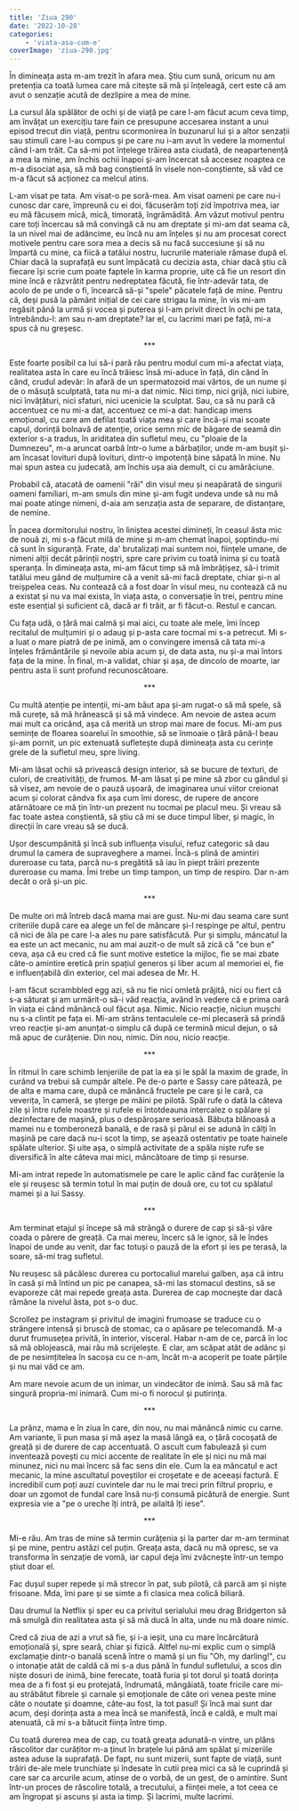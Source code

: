 ```yaml
---
title: 'Ziua 290'
date: '2022-10-28'
categories:
    - 'viata-asa-cum-e'
coverImage: 'ziua-290.jpg'
---
```


În dimineața asta m-am trezit în afara mea. Știu cum sună, oricum nu am pretenția ca toată lumea care mă citește să mă și înțeleagă, cert este că am avut o senzație acută de dezlipire a mea de mine.

La cursul ăla spălător de ochi și de viață pe care l-am făcut acum ceva timp, am învățat un exercițiu tare fain ce presupune accesarea instant a unui episod trecut din viață, pentru scormonirea în buzunarul lui și a altor senzații sau stimuli care l-au compus și pe care nu i-am avut în vedere la momentul când l-am trăit. Ca să-mi pot înțelege trăirea asta ciudată, de neapartenență a mea la mine, am închis ochii înapoi și-am încercat să accesez noaptea ce m-a disociat așa, să mă bag conștientă în visele non-conștiente, să văd ce m-a făcut să acționez ca melcul atins.

L-am visat pe tata. Am visat-o pe soră-mea. Am visat oameni pe care nu-i cunosc dar care, împreună cu ei doi, făcuserăm toți zid împotriva mea, iar eu mă făcusem mică, mică, timorată, îngrămădită. Am văzut motivul pentru care toți încercau să mă convingă că nu am dreptate și mi-am dat seama că, la un nivel mai de adâncime, eu încă nu am înțeles și nu am procesat corect motivele pentru care sora mea a decis să nu facă succesiune și să nu împartă cu mine, ca fiică a tatălui nostru, lucrurile materiale rămase după el. Chiar dacă la suprafață eu sunt împăcată cu decizia asta, chiar dacă știu că fiecare își scrie cum poate faptele în karma proprie, uite că fie un resort din mine încă e răzvrătit pentru nedreptatea făcută, fie într-adevăr tata, de acolo de pe unde o fi, încearcă să-și "spele" păcatele față de mine. Pentru că, deși pusă la pământ inițial de cei care strigau la mine, în vis mi-am regăsit până la urmă și vocea și puterea și l-am privit direct în ochi pe tata, întrebându-l: am sau n-am dreptate? Iar el, cu lacrimi mari pe față, mi-a spus că nu greșesc.

<p style="text-align: center;">***</p>

Este foarte posibil ca lui să-i pară rău pentru modul cum mi-a afectat viața, realitatea asta în care eu încă trăiesc însă mi-aduce în față, din când în când, crudul adevăr: în afară de un spermatozoid mai vârtos, de un nume și de o măsuță sculptată, tata nu mi-a dat nimic. Nici timp, nici grijă, nici iubire, nici învățături, nici sfaturi, nici ucenicie la sculptat. Sau, ca să nu pară că accentuez ce nu mi-a dat, accentuez ce mi-a dat: handicap imens emoțional, cu care am defilat toată viața mea și care încă-și mai scoate capul, dorință bolnavă de atenție, orice semn mic de băgare de seamă din exterior s-a tradus, în ariditatea din sufletul meu, cu "ploaie de la Dumnezeu", m-a aruncat oarbă într-o lume a bărbaților, unde m-am bușit și-am încasat lovituri după lovituri, dintr-o impotență bine săpată în mine. Nu mai spun astea cu judecată, am închis ușa aia demult, ci cu amărăciune.

Probabil că, atacată de oamenii "răi" din visul meu și neapărată de singurii oameni familiari, m-am smuls din mine și-am fugit undeva unde să nu mă mai poate atinge nimeni, d-aia am senzația asta de separare, de distanțare, de nemine.

În pacea dormitorului nostru, în liniștea acestei dimineți, în ceasul ăsta mic de nouă zi, mi s-a făcut milă de mine și m-am chemat înapoi, șoptindu-mi că sunt în siguranță. Frate, da' brutalizați mai suntem noi, ființele umane, de nimeni alții decât părinții noștri, spre care privim cu toată inima și cu toată speranța. În dimineața asta, mi-am făcut timp să mă îmbrățișez, să-i trimit tatălui meu gând de mulțumire că a venit să-mi facă dreptate, chiar și-n al treișpelea ceas. Nu contează că a fost doar în visul meu, nu contează că nu a existat și nu va mai exista, în viața asta, o conversație în trei, pentru mine este esențial și suficient că, dacă ar fi trăit, ar fi făcut-o. Restul e cancan.

Cu fața udă, o țâră mai calmă și mai aici, cu toate ale mele, îmi încep recitalul de mulțumiri și o adaug și p-asta care tocmai mi s-a petrecut. Mi s-a luat o mare piatră de pe inimă, am o convingere imensă că tata mi-a înțeles frământările și nevoile abia acum și, de data asta, nu și-a mai întors fața de la mine. În final, m-a validat, chiar și așa, de dincolo de moarte, iar pentru asta îi sunt profund recunoscătoare.

<p style="text-align: center;">***</p>

Cu multă atenție pe intenții, mi-am băut apa și-am rugat-o să mă spele, să mă curețe, să mă hrănească și să mă vindece. Am nevoie de astea acum mai mult ca oricând, așa că merită un strop mai mare de focus. Mi-am pus semințe de floarea soarelui în smoothie, să se înmoaie o țâră până-l beau și-am pornit, un pic extenuată sufletește după dimineața asta cu cerințe grele de la sufletul meu, spre living.

Mi-am lăsat ochii să privească design interior, să se bucure de texturi, de culori, de creativități, de frumos. M-am lăsat și pe mine să zbor cu gândul și să visez, am nevoie de o pauză ușoară, de imaginarea unui viitor creionat acum și colorat cândva fix așa cum îmi doresc, de rupere de ancore atârnătoare ce mă țin într-un prezent nu tocmai pe placul meu. Și vreau să fac toate astea conștientă, să știu că mi se duce timpul liber, și magic, în direcții în care vreau să se ducă.

Ușor descumpănită și încă sub influența visului, refuz categoric să dau drumul la camera de supraveghere a mamei. Încă-s plină de amintiri dureroase cu tata, parcă nu-s pregătită să iau în piept trăiri prezente dureroase cu mama. Îmi trebe un timp tampon, un timp de respiro. Dar n-am decât o oră și-un pic.

<p style="text-align: center;">***</p>

De multe ori mă întreb dacă mama mai are gust. Nu-mi dau seama care sunt criteriile după care ea alege un fel de mâncare și-l respinge pe altul, pentru că nici de ăla pe care l-a ales nu pare satisfăcută. Pur și simplu, mâncatul la ea este un act mecanic, nu am mai auzit-o de mult să zică că "ce bun e" ceva, așa că eu cred că fie sunt motive estetice la mijloc, fie se mai zbate câte-o amintire eretică prin spațiul generos și liber acum al memoriei ei, fie e influențabilă din exterior, cel mai adesea de Mr. H.

I-am făcut scrambbled egg azi, să nu fie nici omletă prăjită, nici ou fiert că s-a săturat și am urmărit-o să-i văd reacția, având în vedere că e prima oară în viața ei când mănâncă oul făcut așa. Nimic. Nicio reacție, niciun mușchi nu s-a clintit pe fața ei. Mi-am strâns tentaculele ce-mi plecaseră să prindă vreo reacție și-am anunțat-o simplu că după ce termină micul dejun, o să mă apuc de curățenie. Din nou, nimic. Din nou, nicio reacție.

<p style="text-align: center;">***</p>

În ritmul în care schimb lenjeriile de pat la ea și le spăl la maxim de grade, în curând va trebui să cumpăr altele. Pe de-o parte e Sassy care pătează, pe de alta e mama care, după ce mănâncă fructele pe care și le cară, ca veverița, în cameră, se șterge pe mâini pe pilotă. Spăl rufe o dată la câteva zile și între rufele noastre și rufele ei întotdeauna intercalez o spălare și dezinfectare de mașină, plus o despăroșare serioasă. Băbuța blănoasă a mamei nu e tomberoneză banală, e de rasă și părul ei se adună în câlți în mașină pe care dacă nu-i scot la timp, se așează ostentativ pe toate hainele spălate ulterior. Și uite așa, o simplă activitate de a spăla niște rufe se diversifică în alte câteva mai mici, mâncătoare de timp și resurse.

Mi-am intrat repede în automatismele pe care le aplic când fac curățenie la ele și reușesc să termin totul în mai puțin de două ore, cu tot cu spălatul mamei și a lui Sassy.

<p style="text-align: center;">***</p>

Am terminat etajul și începe să mă strângă o durere de cap și să-și vâre coada o părere de greață. Ca mai mereu, încerc să le ignor, să le îndes înapoi de unde au venit, dar fac totuși o pauză de la efort și ies pe terasă, la soare, să-mi trag sufletul.

Nu reușesc să păcălesc durerea cu portocaliul marelui galben, așa că intru în casă și mă întind un pic pe canapea, să-mi las stomacul destins, să se evaporeze cât mai repede greața asta. Durerea de cap mocnește dar dacă rămâne la nivelul ăsta, pot s-o duc.

Scrollez pe instagram și privitul de imagini frumoase se traduce cu o strângere intensă și bruscă de stomac, ca o apăsare pe telecomandă. M-a durut frumusețea privită, în interior, visceral. Habar n-am de ce, parcă în loc să mă oblojească, mai rău mă scrijelește. E clar, am scăpat atât de adânc și de pe nesimțitelea în sacoșa cu ce n-am, încât m-a acoperit pe toate părțile și nu mai văd ce am.

Am mare nevoie acum de un inimar, un vindecător de inimă. Sau să mă fac singură propria-mi inimară. Cum mi-o fi norocul și putirința.

<p style="text-align: center;">***</p>

La prânz, mama e în ziua în care, din nou, nu mai mănâncă nimic cu carne. Am variante, îi pun masa și mă așez la masă lângă ea, o țâră cocoșată de greață și de durere de cap accentuată. O ascult cum fabulează și cum inventează povești cu mici accente de realitate în ele și nici nu mă mai minunez, nici nu mai încerc să fac sens din ele. Cum la ea mâncatul e act mecanic, la mine ascultatul poveștilor ei croșetate e de aceeași factură. E incredibil cum poți auzi cuvintele dar nu le mai treci prin filtrul propriu, e doar un zgomot de fundal care însă nu-ți consumă picătură de energie. Sunt expresia vie a "pe o ureche îți intră, pe ailaltă îți iese".

<p style="text-align: center;">***</p>

Mi-e rău. Am tras de mine să termin curățenia și la parter dar m-am terminat și pe mine, pentru astăzi cel puțin. Greața asta, dacă nu mă opresc, se va transforma în senzație de vomă, iar capul deja îmi zvâcnește într-un tempo știut doar el.

Fac dușul super repede și mă strecor în pat, sub pilotă, că parcă am și niște frisoane. Mda, îmi pare și se simte a fi clasica mea colică biliară.

Dau drumul la Netflix și sper eu ca privitul serialului meu drag Bridgerton să mă smulgă din realitatea asta și să mă ducă în alta, unde nu mă doare nimic.

Cred că ziua de azi a vrut să fie, și i-a ieșit, una cu mare încărcătură emoțională și, spre seară, chiar și fizică. Altfel nu-mi explic cum o simplă exclamație dintr-o banală scenă între o mamă și un fiu "Oh, my darling!", cu o intonație atât de caldă că mi s-a dus până în fundul sufletului, a scos din niște dosuri de inimă, bine ferecate, toată furia și tot dorul și toată dorința mea de a fi fost și eu protejată, îndrumată, mângâiată, toate fricile care mi-au străbătut fibrele și carnale și emoționale de câte ori venea peste mine câte o noutate și doamne, câte-au fost, la tot pasul! Și încă mai sunt dar acum, deși dorința asta a mea încă se manifestă, încă e caldă, e mult mai atenuată, că mi s-a bătucit ființa între timp.

Cu toată durerea mea de cap, cu toată greața adunată-n vintre, un plâns răscolitor dar curățitor m-a ținut în brațele lui până am spălat și mizeriile astea aduse la suprafață. De fapt, nu sunt mizerii, sunt fapte de viață, sunt trăiri de-ale mele trunchiate și îndesate în cutii prea mici ca să le cuprindă și care sar ca arcurile acum, atinse de o vorbă, de un gest, de o amintire. Sunt într-un proces de răscolire totală, a trecutului, a ființei mele, a tot ceea ce am îngropat și ascuns și asta ia timp. Și lacrimi, multe lacrimi.
